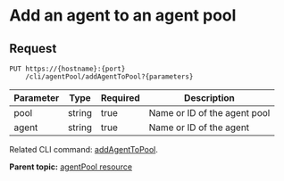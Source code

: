 # Add an agent to an agent pool

## Request

```
PUT https://{hostname}:{port}
    /cli/agentPool/addAgentToPool?{parameters}

```

|Parameter|Type|Required|Description|
|---------|----|--------|-----------|
|pool|string|true|Name or ID of the agent pool|
|agent|string|true|Name or ID of the agent|

Related CLI command: [addAgentToPool](udclient_addagenttopool.md).

**Parent topic:** [agentPool resource](../../com.ibm.udeploy.api.doc/topics/rest_cli_agentpool.md)

